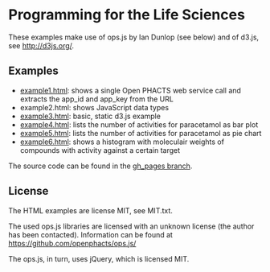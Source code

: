 # Programming for the Life Sciences

These examples make use of ops.js by Ian Dunlop (see below) and of d3.js, see http://d3js.org/.

## Examples

* [example1.html](http://egonw.github.io/mscpils/example1.html): shows a single Open PHACTS web service call and extracts the app_id and app_key from the URL
* example2.html: shows JavaScript data types
* [example3.html](http://egonw.github.io/mscpils/example3.html): basic, static d3.js example
* [example4.html](http://egonw.github.io/mscpils/example4.html): lists the number of activities for paracetamol as bar plot
* [example5.html](http://egonw.github.io/mscpils/example5.html): lists the number of activities for paracetamol as pie chart
* [example6.html](http://egonw.github.io/mscpils/example6.html): shows a histogram with moleculair weights of compounds with activity against a certain target

The source code can be found in the [gh_pages branch](https://github.com/egonw/mscpils/tree/gh-pages).

## License

The HTML examples are license MIT, see MIT.txt.

The used ops.js libraries are licensed with an unknown license (the author has been contacted).
Information can be found at https://github.com/openphacts/ops.js/

The ops.js, in turn, uses jQuery, which is licensed MIT.
